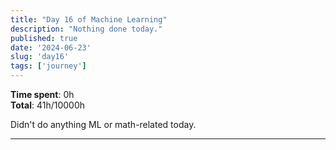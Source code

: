 ```yaml
---
title: "Day 16 of Machine Learning"
description: "Nothing done today."
published: true
date: '2024-06-23'
slug: 'day16'
tags: ['journey']
---
```

<script>
    import Image from '$lib/components/Image.svelte';
</script>

**Time spent**: 0h<br /> **Total**: 41h/10000h

Didn't do anything ML or math-related today.

___

